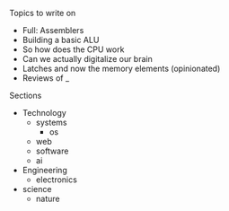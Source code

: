 Topics to write on

- Full: Assemblers
- Building a basic ALU
- So how does the CPU work
- Can we actually digitalize our brain
- Latches and now the memory elements (opinionated)
- Reviews of _


Sections
- Technology
  - systems
    - os
  - web
  - software
  - ai
- Engineering
  - electronics
- science
  - nature